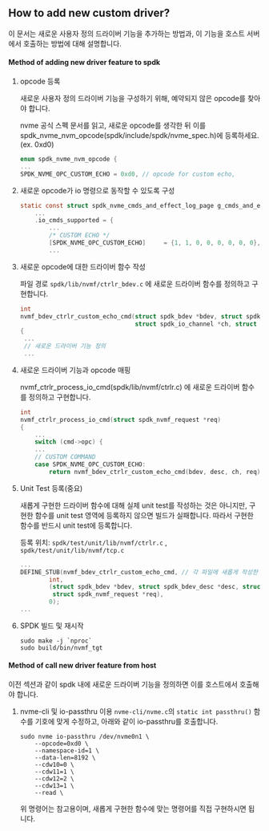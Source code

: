 ## How to add new custom driver?

이 문서는 새로운 사용자 정의 드라이버 기능을 추가하는 방법과, 이 기능을 호스트 서버에서 호출하는 방법에 대해 설명합니다.

#### Method of adding new driver feature to spdk

1. opcode 등록

    새로운 사용자 정의 드라이버 기능을 구성하기 위해, 예약되지 않은 opcode를 찾아야 합니다. 
    
    nvme 공식 스펙 문서를 읽고, 새로운 opcode를 생각한 뒤 이를 spdk_nvme_nvm_opcode(spdk/include/spdk/nvme_spec.h)에 등록하세요.(ex. 0xd0)
    
    ```c
    enum spdk_nvme_nvm_opcode {
    ...
    SPDK_NVME_OPC_CUSTOM_ECHO = 0xd0, // opcode for custom echo,
    ```

2. 새로운 opcode가 io 명령으로 동작할 수 있도록 구성

    ```c
    static const struct spdk_nvme_cmds_and_effect_log_page g_cmds_and_effect_log_page = {
        ...
        .io_cmds_supported = {
            ...
            /* CUSTOM ECHO */
            [SPDK_NVME_OPC_CUSTOM_ECHO]     = {1, 1, 0, 0, 0, 0, 0, 0},
            ...
    ```

3. 새로운 opcode에 대한 드라이버 함수 작성
    
    파일 경로 `spdk/lib/nvmf/ctrlr_bdev.c` 에 새로운 드라이버 함수를 정의하고 구현합니다.
    
    ```c
    int
    nvmf_bdev_ctrlr_custom_echo_cmd(struct spdk_bdev *bdev, struct spdk_bdev_desc *desc,
                                    struct spdk_io_channel *ch, struct spdk_nvmf_request *req)
    {
     ...
     // 새로운 드라이버 기능 정의
     ...
    ```

4. 새로운 드라이버 기능과 opcode 매핑

    nvmf_ctrlr_process_io_cmd(spdk/lib/nvmf/ctrlr.c) 에 새로운 드라이버 함수를 정의하고 구현합니다.
    
    
    ```c
    int
    nvmf_ctrlr_process_io_cmd(struct spdk_nvmf_request *req)
    {
        ...
        switch (cmd->opc) {
        ...
        // CUSTOM COMMAND
        case SPDK_NVME_OPC_CUSTOM_ECHO:
            return nvmf_bdev_ctrlr_custom_echo_cmd(bdev, desc, ch, req);
    ```

5. Unit Test 등록(중요)

    새롭게 구현한 드라이버 함수에 대해 실제 unit test를 작성하는 것은 아니지만, 구현한 함수를 unit test 영역에 등록하지 않으면 빌드가 실패합니다. 
    따라서 구현한 함수를 반드시 unit test에 등록합니다.
    
    등록 위치: `spdk/test/unit/lib/nvmf/ctrlr.c` , `spdk/test/unit/lib/nvmf/tcp.c`
    
    ```c
    ... 
    DEFINE_STUB(nvmf_bdev_ctrlr_custom_echo_cmd, // 각 파일에 새롭게 작성한 함수에 대해 아래와 같이 추가
            int,
            (struct spdk_bdev *bdev, struct spdk_bdev_desc *desc, struct spdk_io_channel *ch,
             struct spdk_nvmf_request *req),
            0);
    ...
    ```

6. SPDK 빌드 및 재시작

    ```shell
   sudo make -j `nproc`
   sudo build/bin/nvmf_tgt
   ```

#### Method of call new driver feature from host

이전 섹션과 같이 spdk 내에 새로운 드라이버 기능을 정의하면 이를 호스트에서 호출해야 합니다.

1. nvme-cli 및 io-passthru 이용
    `nvme-cli/nvme.c`의 `static int passthru()` 함수를 기호에 맞게 수정하고, 아래와 같이 io-passthru를 호출합니다.
    
    ```shell
    sudo nvme io-passthru /dev/nvme0n1 \
        --opcode=0xd0 \
        --namespace-id=1 \
        --data-len=8192 \
        --cdw10=0 \
        --cdw11=1 \
        --cdw12=2 \
        --cdw13=1 \
        --read \
    ```
   
    위 명령어는 참고용이며, 새롭게 구현한 함수에 맞는 명령어를 직접 구현하시면 됩니다.